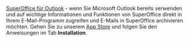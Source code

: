 <!-- markdownlint-disable-file MD041 -->
[SuperOffice für Outlook][1] - wenn Sie Microsoft Outlook bereits verwenden und auf wichtige Informationen und Funktionen von SuperOffice direkt in Ihrem E-Mail-Programm zugreifen und E-Mails in SuperOffice archivieren möchten. Gehen Sie zu unserem [App Store][2] und folgen Sie den Anweisungen im Tab **Installation**.

<!-- Referenced links -->
[1]: ../../../../../../integrations/superoffice-for-outlook/index.md
[2]: https://online.superoffice.com/appstore/superoffice-as/superoffice-for-outlook
